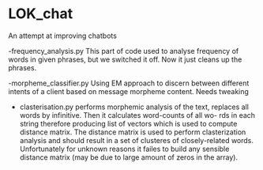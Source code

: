 # LOK_chat
An attempt at improving chatbots

-frequency_analysis.py
This part of code used to analyse frequency of words in given phrases, but we switched it off.
Now it just cleans up the phrases.

-morpheme_classifier.py
Using EM approach to discern between different intents of a client based on message morpheme content.
Needs tweaking

- clasterisation.py
performs morphemic analysis of the text, replaces all words by infinitive. Then it calculates word-counts of all wo- rds in each string therefore producing list of vectors which is used to compute distance matrix. The distance matrix is used to perform clasterization analysis and should result in a set of clusteres of closely-related words.
Unfortunately for unknown reasons it failes to build any sensible distance matrix (may be due to large amount of zeros in the array).